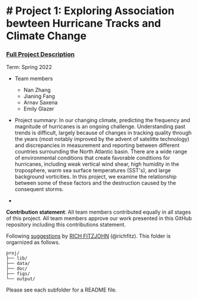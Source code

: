 # # Project 1: Exploring Association bewteen Hurricane Tracks and Climate Change

### [Full Project Description](doc/Proj1_desc.md)

Term: Spring 2022

+ Team members
	+ Nan Zhang
	+ Jianing Fang 
	+ Arnav Saxena
  + Emily Glazer


+ Project summary: In our changing climate, predicting the frequency and magnitude of hurricanes is an ongoing challenge. Understanding past trends is difficult, largely because of changes in tracking quality through the years (most notably improved by the advent of satelitte technology) and discrepancies in measurement and reporting between different countries surrounding the North Atlantic basin.
There are a wide range of environmental conditions that create favorable conditions for hurricanes, including weak vertical wind shear, high humidity in the troposphere, warm sea surface temperatures (SST's), and large background vorticities. In this project, we examine the relationship between some of these factors and the destruction caused by the consequent storms.
+ 	
**Contribution statement**: All team members contributed equally in all stages of this project. All team members approve our work presented in this GitHub repository including this contributions statement. 

Following [suggestions](http://nicercode.github.io/blog/2013-04-05-projects/) by [RICH FITZJOHN](http://nicercode.github.io/about/#Team) (@richfitz). This folder is orgarnized as follows.

```
proj/
├── lib/
├── data/
├── doc/
├── figs/
└── output/
```

Please see each subfolder for a README file.

